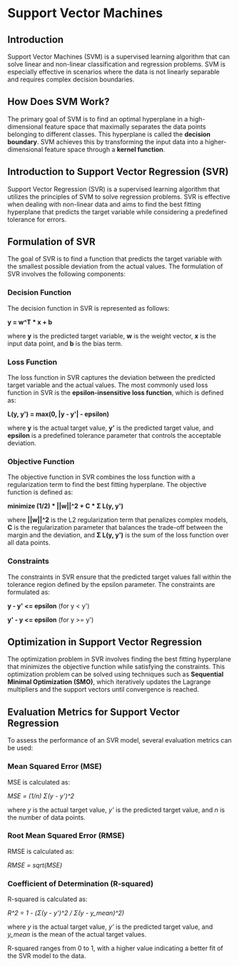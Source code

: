 
# Support Vector Machines 

## Introduction
Support Vector Machines (SVM) is a supervised learning algorithm that can solve linear and non-linear classification and regression problems. SVM is especially effective in scenarios where the data is not linearly separable and requires complex decision boundaries.

## How Does SVM Work?
The primary goal of SVM is to find an optimal hyperplane in a high-dimensional feature space that maximally separates the data points belonging to different classes. This hyperplane is called the **decision boundary**. SVM achieves this by transforming the input data into a higher-dimensional feature space through a **kernel function**.


## Introduction to Support Vector Regression (SVR)
Support Vector Regression (SVR) is a supervised learning algorithm that utilizes the principles of SVM to solve regression problems. SVR is effective when dealing with non-linear data and aims to find the best fitting hyperplane that predicts the target variable while considering a predefined tolerance for errors.

## Formulation of SVR
The goal of SVR is to find a function that predicts the target variable with the smallest possible deviation from the actual values. The formulation of SVR involves the following components:

### Decision Function
The decision function in SVR is represented as follows:

**y = w^T * x + b**

where **y** is the predicted target variable, **w** is the weight vector, **x** is the input data point, and **b** is the bias term.

### Loss Function
The loss function in SVR captures the deviation between the predicted target variable and the actual values. The most commonly used loss function in SVR is the **epsilon-insensitive loss function**, which is defined as:

**L(y, y') = max(0, |y - y'| - epsilon)**

where **y** is the actual target value, **y'** is the predicted target value, and **epsilon** is a predefined tolerance parameter that controls the acceptable deviation.

### Objective Function
The objective function in SVR combines the loss function with a regularization term to find the best fitting hyperplane. The objective function is defined as:

**minimize (1/2) * ||w||^2 + C * Σ L(y, y')**

where **||w||^2** is the L2 regularization term that penalizes complex models, **C** is the regularization parameter that balances the trade-off between the margin and the deviation, and **Σ L(y, y')** is the sum of the loss function over all data points.

### Constraints
The constraints in SVR ensure that the predicted target values fall within the tolerance region defined by the epsilon parameter. The constraints are formulated as:

**y - y' <= epsilon** (for y < y')

**y' - y <= epsilon** (for y >= y')

## Optimization in Support Vector Regression
The optimization problem in SVR involves finding the best fitting hyperplane that minimizes the objective function while satisfying the constraints. This optimization problem can be solved using techniques such as **Sequential Minimal Optimization (SMO)**, which iteratively updates the Lagrange multipliers and the support vectors until convergence is reached.

## Evaluation Metrics for Support Vector Regression
To assess the performance of an SVR model, several evaluation metrics can be used:


### Mean Squared Error (MSE)
MSE is calculated as:

*MSE = (1/n) Σ(y - y')^2*

where *y* is the actual target value, *y'* is the predicted target value, and *n* is the number of data points.

### Root Mean Squared Error (RMSE)
RMSE is calculated as:

*RMSE = sqrt(MSE)*

### Coefficient of Determination (R-squared)
R-squared is calculated as:

*R^2 = 1 - (Σ(y - y')^2 / Σ(y - y_mean)^2)*

where *y* is the actual target value, *y'* is the predicted target value, and *y_mean* is the mean of the actual target values.

R-squared ranges from 0 to 1, with a higher value indicating a better fit of the SVR model to the data.
